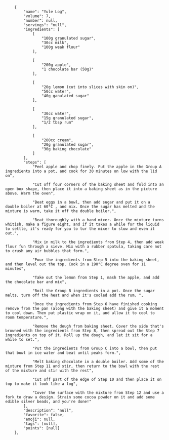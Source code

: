         {
            "name": "Yule Log",
            "volume": 7,
            "number": null,
            "servings": "null",
            "ingredients": [
                [
                    "100g granulated sugar",
                    "30cc milk",
                    "100g weak flour"
                ],

                [
                    "200g apple",
                    "1 chocolate bar (50g)"
                ],

                [
                    "20g lemon (cut into slices with skin on)",
                    "50cc water",
                    "40g ganulated sugar"
                ],

                [
                    "30cc water",
                    "15g granulated sugar",
                    "1/2 tbsp rum"
                ],

                [
                    "200cc cream",
                    "20g granulated sugar",
                    "30g baking chocolate"
                ]
            ],
            "steps": [
                "Peel apple and chop finely. Put the apple in the Group A ingredients into a pot, and cook for 30 minutes on low with the lid on",

                "Cut off four corners of the baking sheet and fold into an open box shape, then place it into a baking sheet as in the picture above. Warm the oven",

                "Beat eggs in a bowl, then add sugar and put it on a double boiler at 60°C , and mix. Once the sugar has melted and the mixture is warm, take it off the double boiler.",

                "Beat thoroughly with a hand mixer. Once the mixture turns whitish, make a figure eight, and if it takes a while for the liquid to settle, it's ready for you to tur the mixer to slow and even it out.",

                "Mix in milk to the ingredients from Step 4, then add weak flour fun through a sieve. Mix with a rubber spatula, taking care not to crush any air bubbles that form.",

                "Pour the ingredients from Step 5 into the baking sheet, and then level out the top. Cook in a 190°C degree oven for 11 minutes",

                "Take out the lemon from Step 1, mash the apple, and add the chocolate bar and mix",

                "Boil the Group B ingredients in a pot. Once the sugar melts, turn off the heat and when it's cooled add the rum. ",

                "Once the ingredients from Step 6 have finished cooking remove from the pan (along with the baking sheet) and give it a moment to cool down. Then put plastic wrap on it, and allow it to cool to room temperature.",

                "Remove the dough from baking sheet. Cover the side that's browned with the ingredients from Step 8, then spread out the Step 7 ingredients on top of it. Roll up the dough, and let it sit for a while to set.",

                "Put the ingredients from Group C into a bowl, then put that bowl in ice water and beat until peaks form.",

                "Melt baking chocolate in a double boiler. Add some of the mixture from Step 11 and stir, then return to the bowl with the rest of the mixture and stir with the rest",

                "Cut off part of the edge of Step 10 and then place it on top to make it look like a log",

                "Cover the surface with the mixture from Step 12 and use a fork to draw a design. Strain some cocoa powder on it and add some edible silver beads, and you're done!"
            ],
            "description": "null",
            "favorite": false,
            "emoji": null,
            "tags": [null],
            "points": [null]
        },